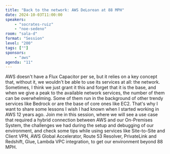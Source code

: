 ```yaml
---
title: "Back to the network: AWS DeLorean at 88 MPH"
date: 2024-10-03T11:00:00
speakers:
    - "socrates-ruiz"
    - "noe-sedeno"
room: "sala-d"
format: "Session" 
level: "200"
tags: [""]
sponsors: 
    - "aws"
agenda: "11"
---
```


AWS doesn't have a Flux Capacitor per se, but it relies on a key concept that, without it, we wouldn't be able to use its services at all: the network.
Sometimes, I think we just grant it this and forget that it is the base, and when we give a peak to the available network services, the number of them can be overwhelming.
Some of them run in the background of other trendy services like Bedrock or are the base of core ones like EC2. That's why I want to share some lessons I wish I had known when I started working in AWS 12 years ago.
Join me in this session, where we will see a use case that required a hybrid connection between AWS and our On-Premises System, the challenges we had during the setup and debugging of our environment, and check some tips while using services like Site-to-Site and Client VPN, AWS Global Accelerator, Route 53 Resolver, PrivateLink and Redshift, Glue, Lambda VPC integration, to get our environment beyond 88 MPH.